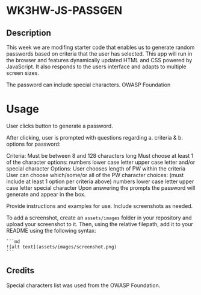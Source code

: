 # WK3HW-JS-PASSGEN

## Description

This week we are modifing starter code that enables us to generate random passwords based on criteria that the user has selected. This app will run in the browser and features dynamically updated HTML and CSS powered by JavaScript. It also responds to the users interface and adapts to multiple screen sizes.

The password can include special characters. OWASP Foundation

# Usage

User clicks button to generate a password.

After clicking, user is prompted with questions regarding a. criteria & b. options for password:

Criteria:
Must be between 8 and 128 characters long
Must choose at least 1 of the character options:
numbers
lower case letter
upper case letter
and/or special character
Options:
User chooses length of PW within the criteria
User can choose which/some/or all of the PW character choices: (must include at least 1 option per criteria above)
numbers
lower case letter
upper case letter
special character
Upon answering the prompts the password will generate and appear in the box.

Provide instructions and examples for use. Include screenshots as needed.

To add a screenshot, create an `assets/images` folder in your repository and upload your screenshot to it. Then, using the relative filepath, add it to your README using the following syntax:

    ```md
    ![alt text](assets/images/screenshot.png)
    ```

## Credits

Special characters list was used from the OWASP Foundation.